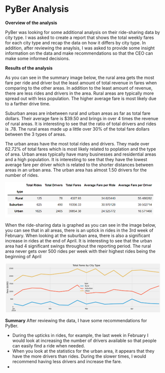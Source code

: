 # PyBer Analysis

**Overview of the analysis**

PyBer was looking for some additional analysis on their ride-sharing data by city type.  I was asked to create a report that shows the total weekly fares for each city type and recap the data on how it differs by city type.  In addition, after reviewing the anaylsis, I was asked to provide some insight information on the data and make recommendations so that the CEO can make some informed decisions.

**Results of the analysis**

As you can see in the summary image below, the rural area gets the most fare per ride and driver but the least amount of total revenue in fares when comparing to the other areas.  In addition to the least amount of revenue, there are less rides and drivers in the area.  Rural areas are typically more spread out with less population.  The higher average fare is most likely due to a farther drive time.  

Suburban areas are inbetween rural and urban areas as far as total fare dollars.  Their average fare is $39.50 and brings in over 4 times the revenue of rural areas.  It is interesting to see that the ratio of total drivers and rides is .78.  The rural areas made up a little over 30% of the total fare dollars between the 3 types of areas.

The urban areas have the most total rides and drivers.  They made over 62.72% of total fares which is most likely related to poplation and the type of area.  Urban areas typically have many businesses and residential areas and a high population.  It is interesting to see that they have the lowest average fare per driver which is related to the shorter distances between areas in an urban area.  The urban area has almost 1.50 drivers for the number of rides.  


![](/Resources/PyBer_Summary.png)

When the ride-sharing data is graphed as you can see in the image below, you can see that in all areas, there is an uptick in rides in the 3rd week of February.  When looking at the suburban area, there is also a significant increase in rides at the end of April.  It is interesting to see that the urban area had 4 significant swings throughout the reporting period.  The rural area never gets over 500 rides per week with their highest rides being the beginning of April

![](/Resources/Total_Fares_Graph.png)

**Summary**
After reviewing the data, I have some recommendations for PyBer.
 - During the upticks in rides, for example, the last week in February I would look at increasing the number of drivers available so that people can easily find a ride when needed.
 - When you look at the statistics for the urban area, it appears that they have the more drivers than rides.  During the slower times, I would recommend having less drivers and increase the fare.
 -  
